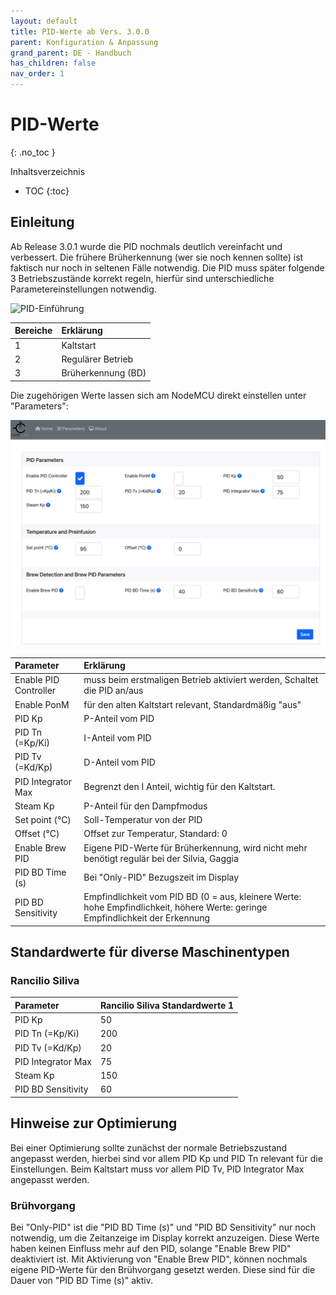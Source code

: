 ```yaml
---
layout: default
title: PID-Werte ab Vers. 3.0.0
parent: Konfiguration & Anpassung
grand_parent: DE - Handbuch
has_children: false
nav_order: 1
---
```


# PID-Werte
{: .no_toc }

Inhaltsverzeichnis

* TOC
{:toc}

## Einleitung

Ab Release 3.0.1 wurde die PID nochmals deutlich vereinfacht und verbessert. Die frühere Brüherkennung (wer sie noch kennen sollte) ist faktisch nur noch in seltenen Fälle notwendig.
Die PID muss später folgende 3 Betriebszustände korrekt regeln, hierfür sind unterschiedliche Parametereinstellungen notwendig.

![PID-Einführung](../../img/Bildschirmfoto-2020-11-04-um-20.51.31-1536x733.png) 

Bereiche | Erklärung
:--|:--
1 | Kaltstart
2 | Regulärer Betrieb
3 | Brüherkennung (BD)

Die zugehörigen Werte lassen sich am NodeMCU direkt einstellen unter "Parameters":

![PID-Parametersmenu](../../img/PIDparametersmenu.png) 

Parameter | Erklärung
:--|:--
Enable PID Controller | muss beim erstmaligen Betrieb aktiviert werden, Schaltet die PID an/aus
Enable PonM | für den alten Kaltstart relevant, Standardmäßig "aus"
PID Kp | P-Anteil vom PID
PID Tn (=Kp/Ki)| I-Anteil vom PID
PID Tv (=Kd/Kp) | D-Anteil vom PID
PID Integrator Max | Begrenzt den I Anteil, wichtig für den Kaltstart.
Steam Kp | P-Anteil für den Dampfmodus
Set point (°C) | Soll-Temperatur von der PID
Offset (°C) | Offset zur Temperatur, Standard: 0
Enable Brew PID | Eigene PID-Werte für Brüherkennung, wird nicht mehr benötigt regulär bei der Silvia, Gaggia
PID BD Time (s)| Bei "Only-PID" Bezugszeit im Display
PID BD Sensitivity | Empfindlichkeit vom PID BD (0 = aus, kleinere Werte: hohe Empfindlichkeit, höhere Werte: geringe Empfindlichkeit der Erkennung

## Standardwerte für diverse Maschinentypen

### Rancilio Siliva
Parameter | Rancilio Siliva Standardwerte 1
:--|:--
PID Kp | 50
PID Tn (=Kp/Ki)| 200
PID Tv (=Kd/Kp) | 20
PID Integrator Max | 75
Steam Kp | 150
PID BD Sensitivity | 60

## Hinweise zur Optimierung
Bei einer Optimierung sollte zunächst der normale Betriebszustand angepasst werden,
hierbei sind vor allem PID Kp und PID Tn relevant für die Einstellungen.
Beim Kaltstart muss vor allem PID Tv, PID Integrator Max angepasst werden. 

### Brühvorgang
Bei "Only-PID" ist die "PID BD Time (s)" und "PID BD Sensitivity" nur noch notwendig, um die Zeitanzeige im Display korrekt anzuzeigen. Diese Werte haben keinen Einfluss mehr auf den PID, solange "Enable Brew PID" deaktiviert ist. Mit Aktivierung von "Enable Brew PID", können nochmals eigene PID-Werte für den Brühvorgang gesetzt werden. Diese sind für die Dauer von "PID BD Time (s)" aktiv.
